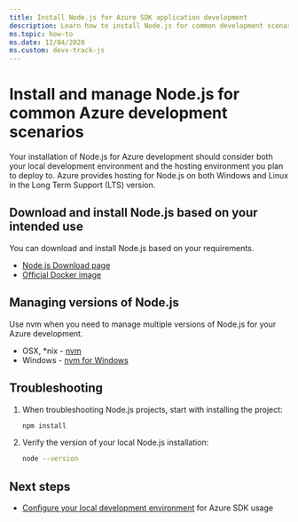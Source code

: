 ```yaml
---
title: Install Node.js for Azure SDK application development
description: Learn how to install Node.js for common development scenarios with Azure.
ms.topic: how-to
ms.date: 12/04/2020
ms.custom: devx-track-js
---
```


# Install and manage Node.js for common Azure development scenarios

Your installation of Node.js for Azure development should consider both your local development environment and the hosting environment you plan to deploy to. 
Azure provides hosting for Node.js on both Windows and Linux in the Long Term Support (LTS) version. 

## Download and install Node.js based on your intended use

You can download and install Node.js based on your requirements.
 
* [Node.js Download page](https://nodejs.org/en/download/) 
* [Official Docker image](https://hub.docker.com/_/node/)

## Managing versions of Node.js

Use nvm when you need to manage multiple versions of Node.js for your Azure development.

* OSX, *nix - [nvm](https://github.com/creationix/nvm)
* Windows - [nvm for Windows](https://github.com/marcelklehr/nodist)

## Troubleshooting

1. When troubleshooting Node.js projects, start with installing the project:

    ```bash
    npm install
    ```

1. Verify the version of your local Node.js installation:

    ```bash
    node --version
    ```

## Next steps

* [Configure your local development environment](configure-local-development-environment.md) for Azure SDK usage

